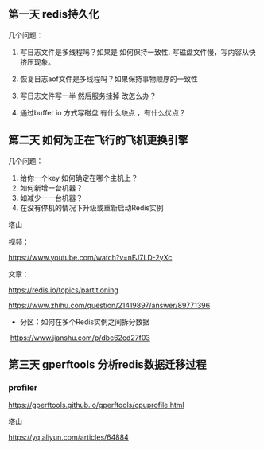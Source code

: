 ## 第一天  redis持久化

几个问题：

1.  写日志文件是多线程吗？如果是 如何保持一致性. 写磁盘文件慢，写内容从快 挤压现象。

2.  恢复日志aof文件是多线程吗？如果保持事物顺序的一致性

3. 写日志文件写一半 然后服务挂掉 改怎么办？

4.  通过buffer io 方式写磁盘 有什么缺点 ，有什么优点？



## 第二天 如何为正在飞行的飞机更换引擎

几个问题：

1. 给你一个key 如何确定在哪个主机上？
2. 如何新增一台机器？
3. 如减少一一台机器？
4. 在没有停机的情况下升级或重新启动Redis实例















塔山

视频：

https://www.youtube.com/watch?v=nFJ7LD-2yXc

文章：

https://redis.io/topics/partitioning

https://www.zhihu.com/question/21419897/answer/89771396

-  分区：如何在多个Redis实例之间拆分数据

​     https://www.jianshu.com/p/dbc62ed27f03





## 第三天  gperftools 分析redis数据迁移过程

### profiler 

https://gperftools.github.io/gperftools/cpuprofile.html



塔山

https://yq.aliyun.com/articles/64884





